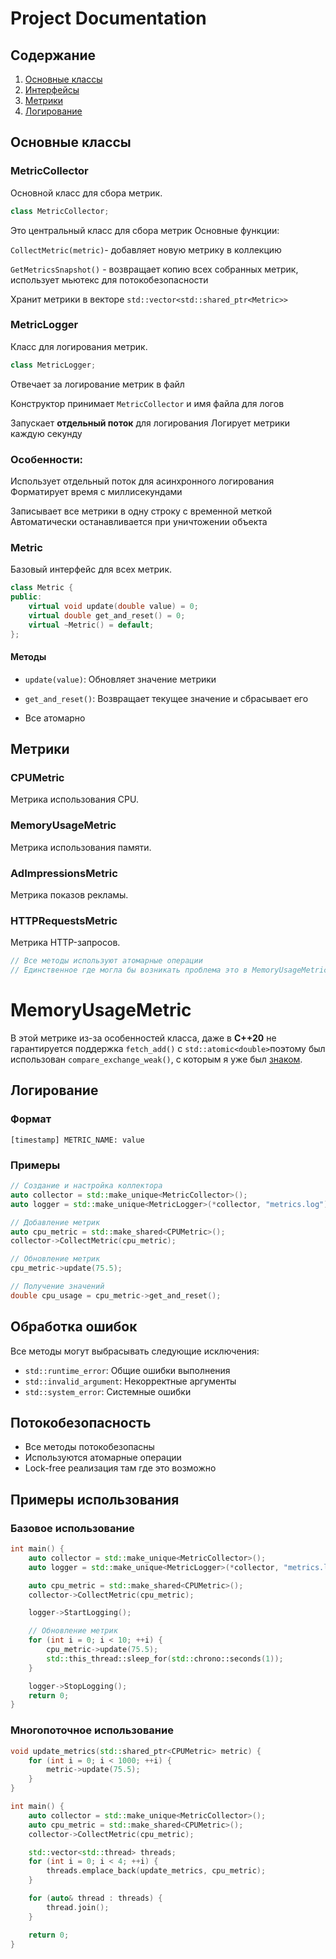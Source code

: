 # Project Documentation

## Содержание
1. [Основные классы](#основные-классы)
2. [Интерфейсы](#интерфейсы)
3. [Метрики](#метрики)
4. [Логирование](#логирование)

## Основные классы

### MetricCollector

Основной класс для сбора метрик.

```cpp
class MetricCollector;
```

Это центральный класс для сбора метрик
Основные функции:

```CollectMetric(metric)```- добавляет новую метрику в коллекцию

```GetMetricsSnapshot()``` - возвращает копию всех собранных метрик, использует мьютекс для потокобезопасности

Хранит метрики в векторе ```std::vector<std::shared_ptr<Metric>>```

### MetricLogger

Класс для логирования метрик.

```cpp
class MetricLogger;
```

Отвечает за логирование метрик в файл

Конструктор принимает ```MetricCollector``` и имя файла для логов

Запускает __отдельный поток__ для логирования
Логирует метрики каждую секунду

### Особенности:

Использует отдельный поток для асинхронного логирования
Форматирует время с миллисекундами

Записывает все метрики в одну строку с временной меткой
Автоматически останавливается при уничтожении объекта

### Metric

Базовый интерфейс для всех метрик.

```cpp
class Metric {
public:
    virtual void update(double value) = 0;
    virtual double get_and_reset() = 0;
    virtual ~Metric() = default;
};
```

#### Методы

- `update(value)`: Обновляет значение метрики
- `get_and_reset()`: Возвращает текущее значение и сбрасывает его

- Все атомарно

## Метрики

### CPUMetric

Метрика использования CPU.


### MemoryUsageMetric

Метрика использования памяти.


### AdImpressionsMetric

Метрика показов рекламы.


### HTTPRequestsMetric

Метрика HTTP-запросов.

```cpp
// Все методы используют атомарные операции
// Единственное где могла бы возникать проблема это в MemoryUsageMetric 
```

# MemoryUsageMetric

В этой метрике из-за особенностей класса, даже в __C++20__ не гарантируется поддержка  ```fetch_add()``` с  ```std::atomic<double>```поэтому был использован ```compare_exchange_weak()```, с которым я уже был [знаком](https://gitlab.com/hse-cpp/cpp-advanced-hse/-/tree/main/tasks/lock-free/fast-queue?ref_type=heads). 

## Логирование

### Формат

```
[timestamp] METRIC_NAME: value
```

### Примеры

```cpp
// Создание и настройка коллектора
auto collector = std::make_unique<MetricCollector>();
auto logger = std::make_unique<MetricLogger>(*collector, "metrics.log");

// Добавление метрик
auto cpu_metric = std::make_shared<CPUMetric>();
collector->CollectMetric(cpu_metric);

// Обновление метрик
cpu_metric->update(75.5);

// Получение значений
double cpu_usage = cpu_metric->get_and_reset();
```

## Обработка ошибок

Все методы могут выбрасывать следующие исключения:

- `std::runtime_error`: Общие ошибки выполнения
- `std::invalid_argument`: Некорректные аргументы
- `std::system_error`: Системные ошибки

## Потокобезопасность

- Все методы потокобезопасны
- Используются атомарные операции
- Lock-free реализация там где это возможно

## Примеры использования

### Базовое использование

```cpp
int main() {
    auto collector = std::make_unique<MetricCollector>();
    auto logger = std::make_unique<MetricLogger>(*collector, "metrics.log");

    auto cpu_metric = std::make_shared<CPUMetric>();
    collector->CollectMetric(cpu_metric);

    logger->StartLogging();

    // Обновление метрик
    for (int i = 0; i < 10; ++i) {
        cpu_metric->update(75.5);
        std::this_thread::sleep_for(std::chrono::seconds(1));
    }

    logger->StopLogging();
    return 0;
}
```

### Многопоточное использование

```cpp
void update_metrics(std::shared_ptr<CPUMetric> metric) {
    for (int i = 0; i < 1000; ++i) {
        metric->update(75.5);
    }
}

int main() {
    auto collector = std::make_unique<MetricCollector>();
    auto cpu_metric = std::make_shared<CPUMetric>();
    collector->CollectMetric(cpu_metric);

    std::vector<std::thread> threads;
    for (int i = 0; i < 4; ++i) {
        threads.emplace_back(update_metrics, cpu_metric);
    }

    for (auto& thread : threads) {
        thread.join();
    }

    return 0;
}
``` 